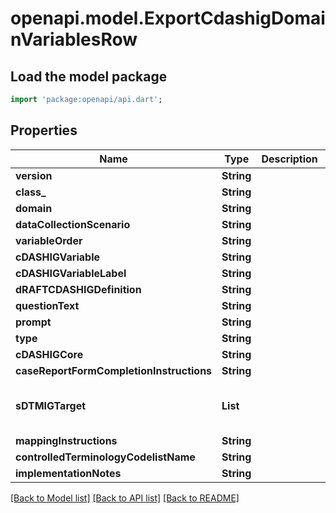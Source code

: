 # openapi.model.ExportCdashigDomainVariablesRow

## Load the model package
```dart
import 'package:openapi/api.dart';
```

## Properties
Name | Type | Description | Notes
------------ | ------------- | ------------- | -------------
**version** | **String** |  | [optional] 
**class_** | **String** |  | [optional] 
**domain** | **String** |  | [optional] 
**dataCollectionScenario** | **String** |  | [optional] 
**variableOrder** | **String** |  | [optional] 
**cDASHIGVariable** | **String** |  | [optional] 
**cDASHIGVariableLabel** | **String** |  | [optional] 
**dRAFTCDASHIGDefinition** | **String** |  | [optional] 
**questionText** | **String** |  | [optional] 
**prompt** | **String** |  | [optional] 
**type** | **String** |  | [optional] 
**cDASHIGCore** | **String** |  | [optional] 
**caseReportFormCompletionInstructions** | **String** |  | [optional] 
**sDTMIGTarget** | **List<String>** |  | [optional] [default to const []]
**mappingInstructions** | **String** |  | [optional] 
**controlledTerminologyCodelistName** | **String** |  | [optional] 
**implementationNotes** | **String** |  | [optional] 

[[Back to Model list]](../README.md#documentation-for-models) [[Back to API list]](../README.md#documentation-for-api-endpoints) [[Back to README]](../README.md)


